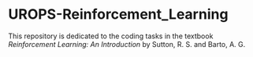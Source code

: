 # UROPS-Reinforcement_Learning

This repository is dedicated to the coding tasks in the textbook *Reinforcement Learning: An Introduction* by Sutton, R. S. and Barto, A. G. 
